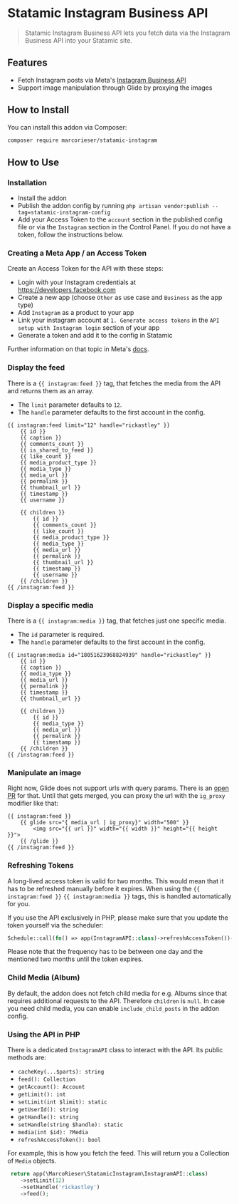 # Statamic Instagram Business API

> Statamic Instagram Business API lets you fetch data via the Instagram Business API into your Statamic site.

## Features

- Fetch Instagram posts via Meta's [Instagram Business API](https://developers.facebook.com/docs/instagram-platform)
- Support image manipulation through Glide by proxying the images

## How to Install

You can install this addon via Composer:

``` bash
composer require marcorieser/statamic-instagram
```

## How to Use

### Installation

- Install the addon
- Publish the addon config by running `php artisan vendor:publish --tag=statamic-instagram-config`
- Add your Access Token to the `account` section in the published config file or via the `Instagram` section in the Control Panel. If you do not have a token, follow the instructions below.

### Creating a Meta App / an Access Token

Create an Access Token for the API with these steps:

- Login with your Instagram credentials at https://developers.facebook.com
- Create a new app (choose `Other` as use case and `Business` as the app type)
- Add `Instagram` as a product to your app
- Link your instagram account at `1. Generate access tokens` in the `API setup with Instagram login` section of your app
- Generate a token and add it to the config in Statamic 

Further information on that topic in Meta's [docs](https://developers.facebook.com/docs/instagram-platform/instagram-api-with-instagram-login/create-a-meta-app-with-instagram).

### Display the feed

There is a `{{ instagram:feed }}` tag, that fetches the media from the API and returns them as an array.

- The `limit` parameter defaults to `12`.
- The `handle` parameter defaults to the first account in the config.

```antlers
{{ instagram:feed limit="12" handle="rickastley" }}
    {{ id }}
    {{ caption }}
    {{ comments_count }}
    {{ is_shared_to_feed }}
    {{ like_count }}
    {{ media_product_type }}
    {{ media_type }}
    {{ media_url }}
    {{ permalink }}
    {{ thumbnail_url }}
    {{ timestamp }}
    {{ username }}
    
    {{ children }}
        {{ id }}
        {{ comments_count }}
        {{ like_count }}
        {{ media_product_type }}
        {{ media_type }}
        {{ media_url }}
        {{ permalink }}
        {{ thumbnail_url }}
        {{ timestamp }}
        {{ username }}
    {{ /children }}
{{ /instagram:feed }}
```
### Display a specific media

There is a `{{ instagram:media }}` tag, that fetches just one specific media.

- The `id` parameter is required.
- The `handle` parameter defaults to the first account in the config.

```antlers
{{ instagram:media id="18051623968824939" handle="rickastley" }}
    {{ id }}
    {{ caption }}
    {{ media_type }}
    {{ media_url }}
    {{ permalink }}
    {{ timestamp }}
    {{ thumbnail_url }}
    
    {{ children }}
        {{ id }}
        {{ media_type }}
        {{ media_url }}
        {{ permalink }}
        {{ timestamp }}
    {{ /children }}
{{ /instagram:feed }}
```

### Manipulate an image

Right now, Glide does not support urls with query params. There is an [open PR](https://github.com/statamic/cms/pull/11003) for that. Until that gets merged, you can proxy the url with the `ig_proxy` modifier like that:
```antlers
{{ instagram:feed }}
    {{ glide src="{ media_url | ig_proxy}" width="500" }}
        <img src="{{ url }}" width="{{ width }}" height="{{ height }}">
    {{ /glide }}
{{ /instagram:feed }}
```

### Refreshing Tokens

A long-lived access token is valid for two months.
This would mean that it has to be refreshed manually before it expires. 
When using the `{{ instagram:feed }}` `{{ instagram:media }}` tags,
this is handled automatically for you. 

If you use the API exclusively in PHP, please make sure that you update the token yourself via the scheduler:
```php
Schedule::call(fn() => app(InstagramAPI::class)->refreshAccessToken())->weekly();
```

Please note that the frequency has to be between one day and the mentioned two months until the token expires.


### Child Media (Album)

By default, the addon does not fetch child media for e.g. Albums since that requires additional requests to the API.
Therefore `children` is `null`.
In case you need child media, you can enable `include_child_posts` in the addon config. 

### Using the API in PHP

There is a dedicated `InstagramAPI` class to interact with the API. Its public methods are:

- `cacheKey(...$parts): string`
- `feed(): Collection`
- `getAccount(): Account`
- `getLimit(): int`
- `setLimit(int $limit): static`
- `getUserId(): string`
- `getHandle(): string`
- `setHandle(string $handle): static`
- `media(int $id): ?Media`
- `refreshAccessToken(): bool`

For example, this is how you fetch the feed. This will return you a Collection of `Media` objects.

```php
 return app(\MarcoRieser\StatamicInstagram\InstagramAPI::class)
    ->setLimit(12)
    ->setHandle('rickastley')
    ->feed();
```
